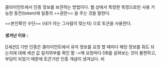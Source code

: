 클라이언트에서 인증 정보를 보관하는 방법이다.
웹 상에서 특정한 목정으로만 사용 가능한 동전(token)에 일종의 ==권한== 을 주는 것을 말한다. 

==본인확인 수단== (내가 아는 그사람이 맞는지) 으로 토큰을 사용한다.

#### 생겨난 이유 :
[[세션]] 기반 인증은 클라이언트에서 유저 정보를 요청 할 때마다 해당 정보를 줘도 되는지에 대해 세션 값 일치여부를 확인 함 ->매 요청마다 DB를 살펴보는 것이 불편하고, 부담이 되었기 때문에 토큰기반 인증 개념이 생겨났다.
비